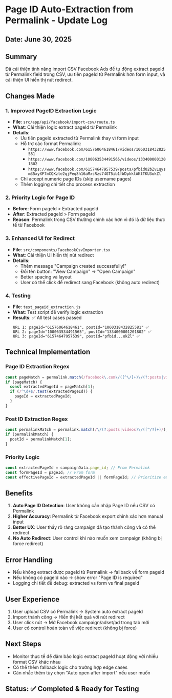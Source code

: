 # Page ID Auto-Extraction from Permalink - Update Log

## Date: June 30, 2025

## Summary
Đã cải thiện tính năng import CSV Facebook Ads để tự động extract pageId từ Permalink field trong CSV, ưu tiên pageId từ Permalink hơn form input, và cải thiện UI hiển thị nút redirect.

## Changes Made

### 1. Improved PageID Extraction Logic
- **File**: `src/app/api/facebook/import-csv/route.ts`
- **What**: Cải thiện logic extract pageId từ Permalink
- **Details**:
  - Ưu tiên pageId extracted từ Permalink thay vì form input
  - Hỗ trợ các format Permalink:
    - `https://www.facebook.com/61576064618461/videos/1060318432825581`
    - `https://www.facebook.com/100063534491565/videos/1334000001201802` 
    - `https://www.facebook.com/61574647957539/posts/pfbid02bZvLqysm35xyXF7mCQXzte2qjPeq8h16aMxsRzs74GT5ib1fWDpkktAKtTKU3okZl`
  - Chỉ accept numeric page IDs (skip username pages)
  - Thêm logging chi tiết cho process extraction

### 2. Priority Logic for Page ID
- **Before**: Form pageId > Extracted pageId
- **After**: Extracted pageId > Form pageId  
- **Reason**: Permalink trong CSV thường chính xác hơn vì đó là dữ liệu thực tế từ Facebook

### 3. Enhanced UI for Redirect
- **File**: `src/components/FacebookCsvImporter.tsx`
- **What**: Cải thiện UI hiển thị nút redirect
- **Details**:
  - Thêm message "Campaign created successfully!"
  - Đổi tên button: "View Campaign" → "Open Campaign"
  - Better spacing và layout
  - User có thể click để redirect sang Facebook (không auto redirect)

### 4. Testing
- **File**: `test_pageid_extraction.js`
- **What**: Test script để verify logic extraction
- **Results**: ✅ All test cases passed
  ```
  URL 1: pageId="61576064618461", postId="1060318432825581" ✅
  URL 2: pageId="100063534491565", postId="1334000001201802" ✅  
  URL 3: pageId="61574647957539", postId="pfbid...okZl" ✅
  ```

## Technical Implementation

### Page ID Extraction Regex
```javascript
const pageMatch = permalink.match(/facebook\.com\/([^\/]+)\/(?:posts|videos)\//);
if (pageMatch) {
  const extractedPageId = pageMatch[1];
  if (/^\d+$/.test(extractedPageId)) {
    pageId = extractedPageId;
  }
}
```

### Post ID Extraction Regex  
```javascript
const permalinkMatch = permalink.match(/\/(?:posts|videos)\/([^/?]+)/);
if (permalinkMatch) {
  postId = permalinkMatch[1];
}
```

### Priority Logic
```javascript
const extractedPageId = campaignData.page_id; // From Permalink
const formPageId = pageId; // From form  
const effectivePageId = extractedPageId || formPageId; // Prioritize extracted
```

## Benefits

1. **Auto Page ID Detection**: User không cần nhập Page ID nếu CSV có Permalink
2. **Higher Accuracy**: Permalink từ Facebook export chính xác hơn manual input
3. **Better UX**: User thấy rõ ràng campaign đã tạo thành công và có thể redirect
4. **No Auto Redirect**: User control khi nào muốn xem campaign (không bị force redirect)

## Error Handling

- Nếu không extract được pageId từ Permalink → fallback về form pageId
- Nếu không có pageId nào → show error "Page ID is required"
- Logging chi tiết để debug: extracted vs form vs final pageId

## User Experience

1. User upload CSV có Permalink → System auto extract pageId
2. Import thành công → Hiển thị kết quả với nút redirect  
3. User click nút → Mở Facebook campaign/adset/ad trong tab mới
4. User có control hoàn toàn về việc redirect (không bị force)

## Next Steps

- Monitor thực tế để đảm bảo logic extract pageId hoạt động với nhiều format CSV khác nhau
- Có thể thêm fallback logic cho trường hợp edge cases
- Cân nhắc thêm tùy chọn "Auto open after import" nếu user muốn

## Status: ✅ Completed & Ready for Testing
